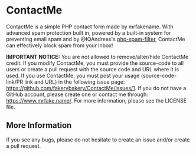 # ContactMe
ContactMe is a simple PHP contact form made by mrfakename. With advanced spam protection built in, powered by a built-in system for preventing email spam and by @IQAndreas's [php-spam-filter](https://github.com/IQAndreas/php-spam-filter), ContactMe can effectively block spam from your inbox!

**IMPORTANT NOTICE:**
You are not allowed to remove/alter/hide ContactMe credit. If you modify ContactMe, you must provide the source-code to all users or create a pull request with the source code and URL where it is used.
If you use ContactMe, you must post your usage (source-code-link/PR link and URL) in the following issue page:
https://github.com/fakerybakery/ContactMe/issues/1.
If you do not have a GitHub account, please create one or contact me through: https://www.mrfake.name/.
For more information, please see the LICENSE file.

## More Information
If you see any bugs, please do not hesitate to create an issue and/or create a pull request.
